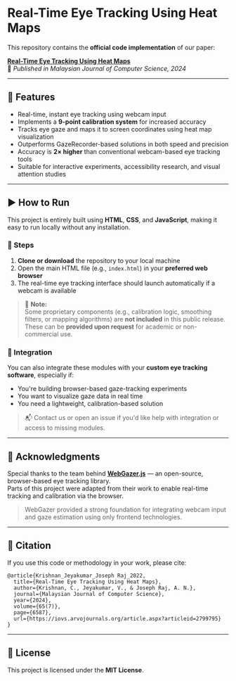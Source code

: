 # Real-Time Eye Tracking Using Heat Maps

This repository contains the **official code implementation** of our paper:

**[Real-Time Eye Tracking Using Heat Maps](https://ejournal.um.edu.my/index.php/MJCS/article/view/35825)**  
📄 *Published in Malaysian Journal of Computer Science, 2024*

---

## 🚀 Features

- Real-time, instant eye tracking using webcam input
- Implements a **9-point calibration system** for increased accuracy
- Tracks eye gaze and maps it to screen coordinates using heat map visualization
- Outperforms GazeRecorder-based solutions in both speed and precision
- Accuracy is **2× higher** than conventional webcam-based eye tracking tools
- Suitable for interactive experiments, accessibility research, and visual attention studies

---

## ▶️ How to Run

This project is entirely built using **HTML**, **CSS**, and **JavaScript**, making it easy to run locally without any installation.

### 🔧 Steps

1. **Clone or download** the repository to your local machine
2. Open the main HTML file (e.g., `index.html`) in your **preferred web browser**
3. The real-time eye tracking interface should launch automatically if a webcam is available

> 🛑 **Note:**  
> Some proprietary components (e.g., calibration logic, smoothing filters, or mapping algorithms) are **not included** in this public release. These can be **provided upon request** for academic or non-commercial use.

### 🔌 Integration

You can also integrate these modules with your **custom eye tracking software**, especially if:
- You're building browser-based gaze-tracking experiments
- You want to visualize gaze data in real time
- You need a lightweight, calibration-based solution

> 📬 Contact us or open an issue if you'd like help with integration or access to missing modules.

---

## 🙏 Acknowledgments

Special thanks to the team behind **[WebGazer.js](https://webgazer.cs.brown.edu/)** — an open-source, browser-based eye tracking library.  
Parts of this project were adapted from their work to enable real-time tracking and calibration via the browser.

> WebGazer provided a strong foundation for integrating webcam input and gaze estimation using only frontend technologies.


---

## 📝 Citation

If you use this code or methodology in your work, please cite:

```
@article{Krishnan_Jeyakumar_Joseph Raj_2022,  
  title={Real-Time Eye Tracking Using Heat Maps},  
  author={Krishnan, C., Jeyakumar, V., & Joseph Raj, A. N.},  
  journal={Malaysian Journal of Computer Science},  
  year={2024},  
  volume={65(7)},
  page={6587},
  url={https://iovs.arvojournals.org/article.aspx?articleid=2799795}  
}
```

---

## 📄 License

This project is licensed under the **MIT License**.

